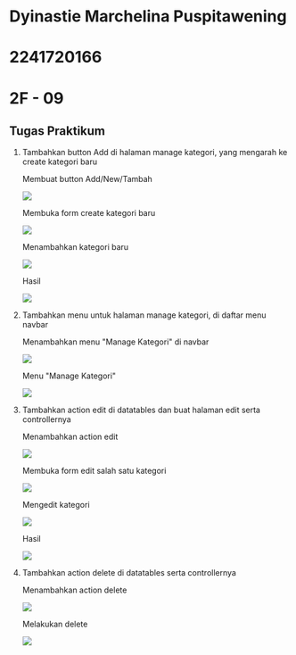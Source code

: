 # Dyinastie Marchelina Puspitawening

# 2241720166

# 2F - 09

## Tugas Praktikum

1. Tambahkan button Add di halaman manage kategori, yang mengarah ke create kategori baru

    Membuat button Add/New/Tambah

    <img src = foto/JS5_Tugas1_1.png>

    Membuka form create kategori baru

    <img src = foto/JS5_Tugas1_2.png>

    Menambahkan kategori baru

    <img src = foto/JS5_Tugas1_3.png>

    Hasil

    <img src = foto/JS5_Tugas1_4.png>

2. Tambahkan menu untuk halaman manage kategori, di daftar menu navbar

    Menambahkan menu "Manage Kategori" di navbar

    <img src = foto/JS5_Tugas2_1.png>

    Menu "Manage Kategori"

    <img src = foto/JS5_Tugas2_2.png>

3. Tambahkan action edit di datatables dan buat halaman edit serta controllernya

    Menambahkan action edit

    <img src = foto/JS5_Tugas3_1.png>    

    Membuka form edit salah satu kategori

    <img src = foto/JS5_Tugas3_2.png> 

    Mengedit kategori

    <img src = foto/JS5_Tugas3_3.png> 

    Hasil

    <img src = foto/JS5_Tugas3_4.png>

4. Tambahkan action delete di datatables serta controllernya

    Menambahkan action delete

    <img src = foto/JS5_Tugas4_1.png>

    Melakukan delete
    
    <img src = foto/JS5_Tugas4_2.png>